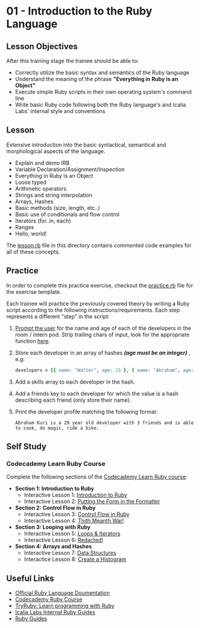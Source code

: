 # 01 - Introduction to the Ruby Language

## Lesson Objectives

After this training stage the trainee should be able to:

+ Correctly utilize the basic syntax and semantics of the Ruby language
+ Understand the meaning of the phrase **"Everything in Ruby is an Object"**
+ Execute simple Ruby scripts in their own operating system's command line
+ Write basic Ruby code following both the Ruby language's and Icalia Labs' internal style and conventions
  
## Lesson

 Extensive introduction into the basic syntactical, semantical and morphological aspects of the language.

+ Explain and demo IRB
+ Variable Declaration/Assignment/Inspection
+ Everything in Ruby is an Object
+ Loose typed
+ Arithmetic operators
+ Strings and string interpolation
+ Arrays, Hashes
+ Basic methods (size, length, etc..)
+ Basic use of conditionals and flow control
+ Iterators (for..in, each)
+ Ranges
+ Hello, world!

The [lesson.rb](lesson.rb) file in this directory contains commented code examples for all of these concepts.

## Practice

In order to complete this practice exercise, checkout the [practice.rb](practice.rb) file for the exercise template.

Each trainee will practice the previously covered theory by writing a Ruby script according to the following instructions/requirements. Each step represents a different "step" in the script:

1. [Prompt the user]( http://ruby-doc.org/docs/ruby-doc-bundle/Tutorial/part_02/user_input.html) for the name and age of each of the developers in the room / intern pod. Strip trailing chars of input, look for the appropriate function [here](http://ruby-doc.org/core-2.4.1/String.html).

2. Store each developer in an array of hashes ***(age must be an integer)*** , e.g:

   ```ruby
   developers = [{ name: "Walter", age: 25 }, { name: "Abraham", age: 29 }]
   ```

3. Add a skills array to each developer in the hash.
4. Add a friends key to each developer for which the value is a hash describing each friend (only store their name).
5. Print the developer profile matching the following format:

   ```text
   Abraham Kuri is a 29 year old developer with 3 friends and is able to cook, do magic, ride a bike.
   ```

## Self Study

### Codecademy Learn Ruby Course

Complete the following sections of the [Codecademy Learn Ruby course](https://www.codecademy.com/courses/learn-ruby):

+ **Section 1: Introduction to Ruby**
  + Interactive Lesson 1: [Introduction to Ruby](https://www.codecademy.com/courses/learn-ruby/lessons/introduction-to-ruby/exercises/overview--sneak-peek)
  + Interactive Lesson 2: [Putting the Form in the Formatter](https://www.codecademy.com/courses/learn-ruby/lessons/putting-the-form-in-formatter/exercises/what-youll-be-building?)
+ **Section 2: Control Flow in Ruby**
  + Interactive Lesson 3: [Control Flow in Ruby](https://www.codecademy.com/courses/learn-ruby/lessons/control-flow-in-ruby/exercises/how-it-works?)
  + Interactive Lesson 4: [Thith Meanth War!](https://www.codecademy.com/courses/learn-ruby/lessons/thith-meanth-war/exercises/what-youll-be-building-1)
+ **Section 3: Looping with Ruby**
  + Interactive Lesson 5: [Loops & Iterators](https://www.codecademy.com/courses/learn-ruby/lessons/loops-iterators/exercises/the-while-loop)
  + Interactive Lesson 6: [Redacted!](https://www.codecademy.com/courses/learn-ruby/lessons/redacted/exercises/what-youll-be-building-2)
+ **Section 4: Arrays and Hashes**
  + Interactive Lesson 7: [Data Structures](https://www.codecademy.com/courses/learn-ruby/lessons/data-structures/exercises/creating-arrays)
  + Interactice Lesson 8: [Create a Histogram](https://https://www.codecademy.com/courses/learn-ruby/lessons/create-a-histogram/exercises/what-youll-be-building-3)

## Useful Links

+ [Official Ruby Language Doumentation](https://ruby-doc.org/core-2.6/)
+ [Codecademy Ruby Course](https://www.codecademy.com/courses/learn-ruby)
+ [TryRuby: Learn programming with Ruby](https://ruby.github.io/TryRuby/)
+ [Icalia Labs Internal Ruby Guides](https://github.com/IcaliaLabs/guides/tree/master/stack/ruby)
+ [Ruby Guides](https://www.rubyguides.com/)